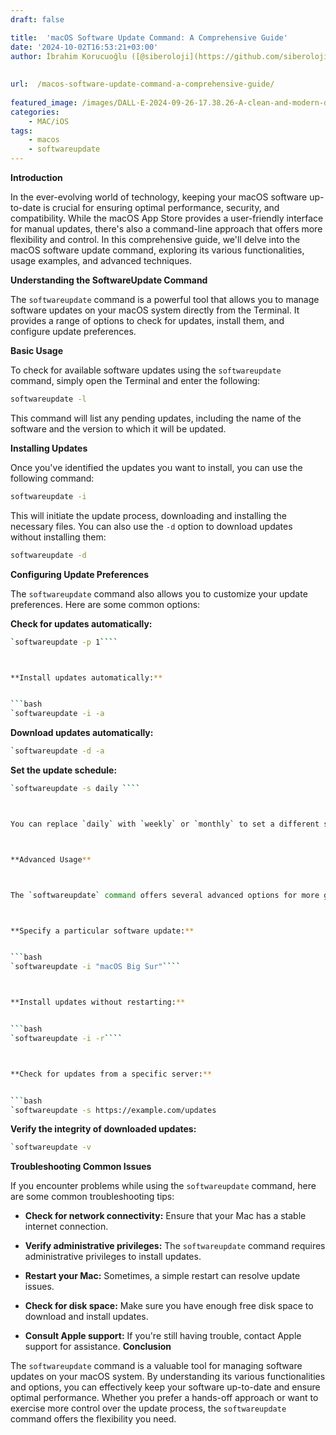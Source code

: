 ```yaml
---
draft: false

title:  'macOS Software Update Command: A Comprehensive Guide'
date: '2024-10-02T16:53:21+03:00'
author: İbrahim Korucuoğlu ([@siberoloji](https://github.com/siberoloji))
 
 
url:  /macos-software-update-command-a-comprehensive-guide/
 
featured_image: /images/DALL·E-2024-09-26-17.38.26-A-clean-and-modern-depiction-of-macOS-Sequoia-with-a-sleek-laptop-displaying-a-vibrant-desktop-background-of-a-majestic-giant-sequoia-forest-in-the-b.webp
categories:
    - MAC/iOS
tags:
    - macos
    - softwareupdate
---
```



**Introduction**



In the ever-evolving world of technology, keeping your macOS software up-to-date is crucial for ensuring optimal performance, security, and compatibility. While the macOS App Store provides a user-friendly interface for manual updates, there's also a command-line approach that offers more flexibility and control. In this comprehensive guide, we'll delve into the macOS software update command, exploring its various functionalities, usage examples, and advanced techniques.



**Understanding the SoftwareUpdate Command**



The `softwareupdate` command is a powerful tool that allows you to manage software updates on your macOS system directly from the Terminal. It provides a range of options to check for updates, install them, and configure update preferences.



**Basic Usage**



To check for available software updates using the `softwareupdate` command, simply open the Terminal and enter the following:


```bash
softwareupdate -l
```



This command will list any pending updates, including the name of the software and the version to which it will be updated.



**Installing Updates**



Once you've identified the updates you want to install, you can use the following command:


```bash
softwareupdate -i
```



This will initiate the update process, downloading and installing the necessary files. You can also use the `-d` option to download updates without installing them:


```bash
softwareupdate -d
```



**Configuring Update Preferences**



The `softwareupdate` command also allows you to customize your update preferences. Here are some common options:



**Check for updates automatically:**


```bash
`softwareupdate -p 1````



**Install updates automatically:**


```bash
`softwareupdate -i -a
````



**Download updates automatically:**


```bash
`softwareupdate -d -a
````



**Set the update schedule:**


```bash
`softwareupdate -s daily ````



You can replace `daily` with `weekly` or `monthly` to set a different schedule.



**Advanced Usage**



The `softwareupdate` command offers several advanced options for more granular control over the update process:



**Specify a particular software update:**


```bash
`softwareupdate -i "macOS Big Sur"````



**Install updates without restarting:**


```bash
`softwareupdate -i -r````



**Check for updates from a specific server:**


```bash
`softwareupdate -s https://example.com/updates
````



**Verify the integrity of downloaded updates:**


```bash
`softwareupdate -v
````



**Troubleshooting Common Issues**



If you encounter problems while using the `softwareupdate` command, here are some common troubleshooting tips:


* **Check for network connectivity:** Ensure that your Mac has a stable internet connection.

* **Verify administrative privileges:** The `softwareupdate` command requires administrative privileges to install updates.

* **Restart your Mac:** Sometimes, a simple restart can resolve update issues.

* **Check for disk space:** Make sure you have enough free disk space to download and install updates.

* **Consult Apple support:** If you're still having trouble, contact Apple support for assistance.
**Conclusion**



The `softwareupdate` command is a valuable tool for managing software updates on your macOS system. By understanding its various functionalities and options, you can effectively keep your software up-to-date and ensure optimal performance. Whether you prefer a hands-off approach or want to exercise more control over the update process, the `softwareupdate` command offers the flexibility you need.
